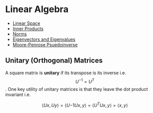# Linear Algebra

- [Linear Space](linear_algebra/linear_space.md)
- [Inner Products](linear_algebra/inner_product.md)
- [Norms](linear_algebra/norm.md)
- [Eigenvectors and Eigenvalues](linear_algebra/eigen.md)
- [Moore-Penrose Psuedoinverse](linear_algebra/psuedoinverse.md)

## Unitary (Orthogonal) Matrices

A square matrix is __unitary__ if its transpose is its inverse i.e. $$U^{-1} = 
U^T$$. One key utility of unitary matrices is that they leave the dot product
invariant i.e.

$$\langle U x, U y \rangle = \langle U{-1} U x, y \rangle = \langle U^T U x, y
\rangle = \langle x, y \rangle$$